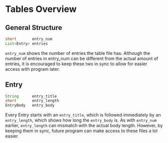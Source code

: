 # Tables Overview

## General Structure
``` java
short       entry_num
List<Entry> entries
```

`entry_num` shows the number of entries the table file has. Although the number of entries in entry_num can be different from the actual amount of entries, it is encouraged to keep these two in sync to allow for easier access with program later.

## Entry
``` java
String      entry_title
short       entry_length
EntryBody   entry_body
```

Every Entry starts with an `entry_title`, which is followed immediately by an `entry_length`, which shows how long the `entry_body` is. As with `entry_num` earlier, `entry_length` can mismatch with the actual body length. However, by keeping them in sync, future program can make access to these files a lot easier.